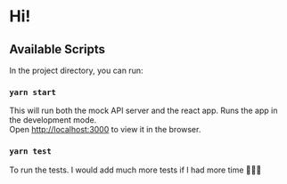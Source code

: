 # Hi!

## Available Scripts

In the project directory, you can run:

### `yarn start`

This will run both the mock API server and the react app.
Runs the app in the development mode.\
Open [http://localhost:3000](http://localhost:3000) to view it in the browser.

### `yarn test`

To run the tests. I would add much more tests if I had more time 🤷🏻‍♂️
